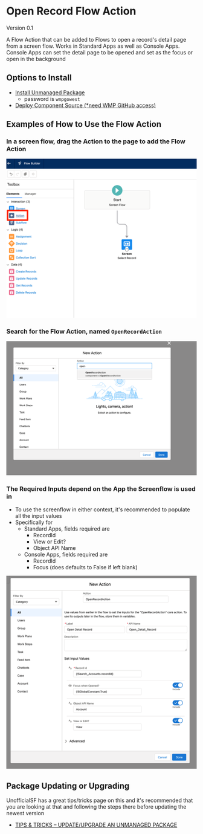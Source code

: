 # Open Record Flow Action

Version 0.1

A Flow Action that can be added to Flows to open a record's detail page from a screen flow. Works in Standard Apps as well as Console Apps. Console Apps can set the detail page to be opened and set as the focus or open in the background
## Options to Install

- [Install Unmanaged Package](https://login.salesforce.com/packaging/installPackage.apexp?p0=04t5w000005qw6WAAQ)
  - password is `wmpgowest`
- [Deploy Component Source (*need WMP GitHub access)](https://githubsfdeploy.herokuapp.com?owner=wmpcx&repo=open-record-flow-action&ref=main)

## Examples of How to Use the Flow Action

### In a screen flow, drag the Action to the page to add the Flow Action

![Action](content/AddAction.png)

### Search for the Flow Action, named `OpenRecordAction`

![Search for Action](content/SearchAction.png)

### The Required Inputs depend on the App the Screenflow is used in

- To use the screenflow in either context, it's recommended to populate all the input values
- Specifically for
  - Standard Apps, fields required are
    - RecordId
    - View or Edit?
    - Object API Name
  - Console Apps, fields required are
    - RecordId
    - Focus (does defaults to False if left blank)

![Action Details](content/ActionDetails.png)

## Package Updating or Upgrading

UnofficialSF has a great tips/tricks page on this and it's recommended that you are looking at that and following the steps there before updating the newest version
- [TIPS & TRICKS – UPDATE/UPGRADE AN UNMANAGED PACKAGE](https://unofficialsf.com/tips-tricks-update-upgrade-an-unmanaged-package/)
